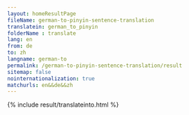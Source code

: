 ```yaml
---
layout: homeResultPage
fileName: german-to-pinyin-sentence-translation
translatein: german_to_pinyin
folderName : translate
lang: en
from: de
to: zh
langname: german-to
permalink: /german-to-pinyin-sentence-translation/result
sitemap: false
nointernationalization: true
matchurls: en&&de&&zh
---
```

{% include result/translateinto.html %}

<script src="/js/result/translation.js" data-foldername="{{page.folderName}}" data-lang="{{page.lang}}"></script>
